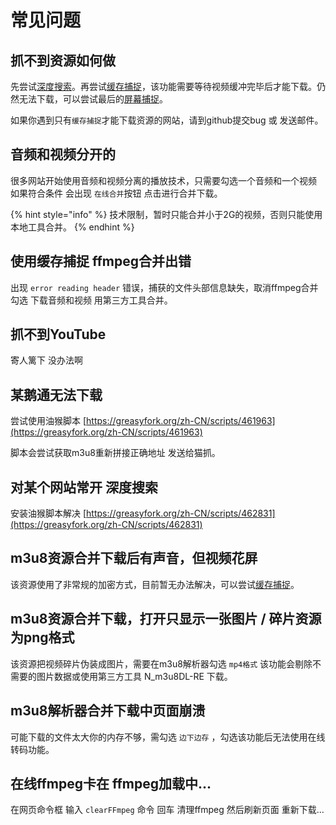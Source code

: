# 常见问题

## 抓不到资源如何做

先尝试[深度搜索](docs/popup-1.md#shen-du-sou-suo)。再尝试[缓存捕捉](docs/popup-1.md#huan-cun-bu-zhuo)，该功能需要等待视频缓冲完毕后才能下载。仍然无法下载，可以尝试最后的[屏幕捕捉](docs/popup-1.md#ping-mu-bu-zhuo)。

如果你遇到只有`缓存捕捉`才能下载资源的网站，请到github提交bug 或 发送邮件。

## 音频和视频分开的

很多网站开始使用音频和视频分离的播放技术，只需要勾选一个音频和一个视频 如果符合条件 会出现 `在线合并`按钮 点击进行合并下载。

{% hint style="info" %}
技术限制，暂时只能合并小于2G的视频，否则只能使用本地工具合并。
{% endhint %}

## 使用缓存捕捉 ffmpeg合并出错

出现 `error reading header` 错误，捕获的文件头部信息缺失，取消ffmpeg合并勾选 下载音频和视频 用第三方工具合并。

## 抓不到YouTube

寄人篱下 没办法啊

## 某鹅通无法下载

尝试使用油猴脚本 [https://greasyfork.org/zh-CN/scripts/461963](https://greasyfork.org/zh-CN/scripts/461963)

脚本会尝试获取m3u8重新拼接正确地址 发送给猫抓。

## 对某个网站常开 深度搜索

安装油猴脚本解决 [https://greasyfork.org/zh-CN/scripts/462831](https://greasyfork.org/zh-CN/scripts/462831)

## m3u8资源合并下载后有声音，但视频花屏

该资源使用了非常规的加密方式，目前暂无办法解决，可以尝试[缓存捕捉](docs/popup-1.md#huan-cun-bu-zhuo)。

## m3u8资源合并下载，打开只显示一张图片 / 碎片资源为png格式

该资源把视频碎片伪装成图片，需要在m3u8解析器勾选 `mp4格式` 该功能会剔除不需要的图片数据或使用第三方工具 N\_m3u8DL-RE 下载。

## m3u8解析器合并下载中页面崩溃

可能下载的文件太大你的内存不够，需勾选 `边下边存` ，勾选该功能后无法使用在线转码功能。

## 在线ffmpeg卡在 **ffmpeg加载中...**

在网页命令框 输入 `clearFFmpeg` 命令 回车 清理ffmpeg 然后刷新页面 重新下载...
